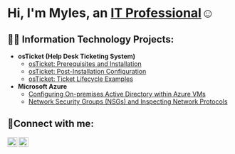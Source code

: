 <h1>Hi, I'm Myles, an <a href="https://linkedin.com/in/Josh">IT Professional</a>☺</h1>

<h2>👨‍💻 Information Technology Projects:</h2>

- <b>osTicket (Help Desk Ticketing System)</b>
  - [osTicket: Prerequisites and Installation](https://github.com/mylesgonzalez/osticket-prereqs)
  - [osTicket: Post-Installation Configuration](https://github.com/mylesgonzalez/post-install-config)
  - [osTicket: Ticket Lifecycle Examples](https://github.com/mylesgonzalez/ticket-lifecycle)
- <b>Microsoft Azure</b>
  - [Configuring On-premises Active Directory within Azure VMs](https://github.com/mylesgonzalez/configure-ad)
  - [Network Security Groups (NSGs) and Inspecting Network Protocols](https://github.com/mylesgonzalez/azure-network-protocols)

<h2>🤳Connect with me:</h2>


[<img align="left" alt="Josh | LinkedIn" width="22px" src="https://www.linkedin.com/in/myles-gonzalez-42b805345/" />][linkedin]
[<img align="left" alt="Josh | Instagram" width="22px" src="https://cdn.jsdelivr.net/npm/simple-icons@v3/icons/instagram.svg" />][instagram]


[instagram]: https://www.instagram.com/Josh
[linkedin]: https://www.linkedin.com/in/myles-gonzalez-42b805345/
